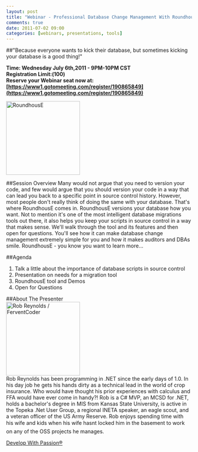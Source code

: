 ```yaml
---
layout: post
title: "Webinar - Professional Database Change Management With RoundhousE"
comments: true
date: 2011-07-02 09:00
categories: [webinars, presentations, tools]
---
```

##"Because everyone wants to kick their database, but sometimes kicking your database is a good thing!"  

<b>Time: Wednesday July 6th,2011 - 9PM-10PM CST</b>  
<b>Registration Limit:(100)</b>  
<b>Reserve your Webinar seat now at:[https://www1.gotomeeting.com/register/190865849](https://www1.gotomeeting.com/register/190865849)</b>  
  
<img src="http://github.com/ferventcoder/roundhouse/raw/master/docs/logo/RoundhousE_Logo.jpg" height="200" alt="RoundhousE" />  
  
##Session Overview
Many would not argue that you need to version your code, and few would argue that you should version your code in a way that can lead you back to a specific point in source control history. However, most people don't really think of doing the same with your database. That's where RoundhousE comes in. RoundhousE versions your database how you want. Not to mention it's one of the most intelligent database migrations tools out there, it also helps you keep your scripts in source control in a way that makes sense. We'll walk through the tool and its features and then open for questions. You'll see how it can make database change management extremely simple for you and how it makes auditors and DBAs smile. RoundhousE - you know you want to learn more...  
  
##Agenda  
1. Talk a little about the importance of database scripts in source control  
2. Presentation on needs for a migration tool  
3. RoundhousE tool and Demos  
4. Open for Questions  
  
##About The Presenter  
<img src="http://a1.twimg.com/profile_images/1176943763/IMG_3766.JPG" height="200" alt="Rob Reynolds / FerventCoder" />  
Rob Reynolds has been programming in .NET since the early days of 1.0. In his day job he gets his hands dirty as a technical lead in the world of crop insurance. Who would have thought his prior experiences with calculus and FFA would have ever come in handy?! Rob is a C# MVP, an MCSD for .NET, holds a bachelor's degree in MIS from Kansas State University, is active in the Topeka .Net User Group, a regional INETA speaker, an eagle scout, and a veteran officer of the US Army Reserve. Rob enjoys spending time with his wife and kids when his wife hasnt locked him in the basement to work on any of the OSS projects he manages.  


[Develop With Passion®](http://www.developwithpassion.com)  
